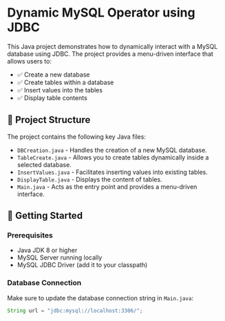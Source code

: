 # Dynamic MySQL Operator using JDBC

This Java project demonstrates how to dynamically interact with a MySQL database using JDBC. The project provides a menu-driven interface that allows users to:

- ✅ Create a new database
- ✅ Create tables within a database
- ✅ Insert values into the tables
- ✅ Display table contents

## 📂 Project Structure

The project contains the following key Java files:

- `DBCreation.java` - Handles the creation of a new MySQL database.
- `TableCreate.java` - Allows you to create tables dynamically inside a selected database.
- `InsertValues.java` - Facilitates inserting values into existing tables.
- `DisplayTable.java` - Displays the content of tables.
- `Main.java` - Acts as the entry point and provides a menu-driven interface.

## 🚀 Getting Started

### Prerequisites

- Java JDK 8 or higher
- MySQL Server running locally
- MySQL JDBC Driver (add it to your classpath)

### Database Connection

Make sure to update the database connection string in `Main.java`:

```java
String url = "jdbc:mysql://localhost:3306/";
